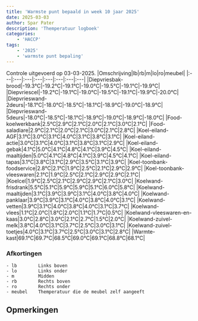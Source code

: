 ```yaml
---
title: 'Warmste punt bepaald in week 10 jaar 2025'
date: 2025-03-03
author: Spar Pater
description: 'Themperatuur logboek'
categories:
    - 'HACCP'
tags:
    - '2025'
    - 'warmste punt bepaling'
---
```

Controle uitgevoerd op 03-03-2025.
|Omschrijving|lb|rb|m|lo|ro|meubel|
|:---|:---|:---|:---|:---|:---|:---|:---|
|Diepvriesbak-brood|-19.3°C|-19.2°C|-19.1°C|-19.0°C|-19.5°C|-19.1°C|-19.9°C|
|Diepvriescel|-19.2°C|-19.1°C|-19.0°C|-19.5°C|-19.1°C|-19.9°C|-20.0°C|
|Diepvrieswand-2deurs|-18.1°C|-18.0°C|-18.5°C|-18.1°C|-18.9°C|-19.0°C|-18.9°C|
|Diepvrieswand-5deurs|-18.0°C|-18.5°C|-18.1°C|-18.9°C|-19.0°C|-18.9°C|-18.0°C|
|Food-koelwerkbank|2.5°C|2.9°C|2.1°C|2.0°C|2.1°C|3.0°C|2.1°C|
|Food-saladiare|2.9°C|2.1°C|2.0°C|2.1°C|3.0°C|2.1°C|2.8°C|
|Koel-eiland-AGF|3.1°C|3.0°C|3.1°C|4.0°C|3.1°C|3.8°C|3.1°C|
|Koel-eiland-actie|3.0°C|3.1°C|4.0°C|3.1°C|3.8°C|3.1°C|2.9°C|
|Koel-eiland-gebak|4.1°C|5.0°C|4.1°C|4.8°C|4.1°C|3.9°C|4.5°C|
|Koel-eiland-maaltijden|5.0°C|4.1°C|4.8°C|4.1°C|3.9°C|4.5°C|4.1°C|
|Koel-eiland-tapas|3.1°C|3.8°C|3.1°C|2.9°C|3.5°C|3.1°C|3.9°C|
|Koel-toonbank-foodservice|2.8°C|2.1°C|1.9°C|2.5°C|2.1°C|2.9°C|2.9°C|
|Koel-toonbank-vleeswaren|2.1°C|1.9°C|2.5°C|2.1°C|2.9°C|2.9°C|2.1°C|
|Koelcel|1.9°C|2.5°C|2.1°C|2.9°C|2.9°C|2.1°C|3.0°C|
|Koelwand-frisdrank|5.5°C|5.1°C|5.9°C|5.9°C|5.1°C|6.0°C|5.8°C|
|Koelwand-maaltijden|3.1°C|3.9°C|3.9°C|3.1°C|4.0°C|3.8°C|4.0°C|
|Koelwand-panklaar|3.9°C|3.9°C|3.1°C|4.0°C|3.8°C|4.0°C|3.1°C|
|Koelwand-vetten|3.9°C|3.1°C|4.0°C|3.8°C|4.0°C|3.1°C|3.7°C|
|Koelwand-vlees|1.1°C|2.0°C|1.8°C|2.0°C|1.1°C|1.7°C|0.5°C|
|Koelwand-vleeswaren-en-kaas|3.0°C|2.8°C|3.0°C|2.1°C|2.7°C|1.5°C|2.0°C|
|Koelwand-zuivel-melk|3.8°C|4.0°C|3.1°C|3.7°C|2.5°C|3.0°C|3.1°C|
|Koelwand-zuivel-toetjes|4.0°C|3.1°C|3.7°C|2.5°C|3.0°C|3.1°C|2.8°C|
|Warmte-kast|69.1°C|69.7°C|68.5°C|69.0°C|69.1°C|68.8°C|68.1°C|

### Afkortingen
    - lb        Links boven
    - lo        Links onder
    - m         Midden
    - rb        Rechts boven
    - ro        Rechts onder
    - meubel    Themperatuur die de meubel zelf aangeeft

## Opmerkingen


